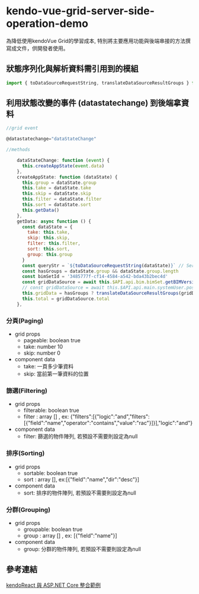 # kendo-vue-grid-server-side-operation-demo

為降低使用kendoVue Grid的學習成本, 特別將主要應用功能與後端串接的方法撰寫成文件，供開發者使用。


## 狀態序列化與解析資料需引用到的模組

```javascript
import { toDataSourceRequestString, translateDataSourceResultGroups } from '@progress/kendo-data-query';
```

## 利用狀態改變的事件 (datastatechange) 到後端拿資料

``` javascript
//grid event

@datastatechange="dataStateChange"
```

```javascript
//methods

    dataStateChange: function (event) {
      this.createAppState(event.data)
    },
    createAppState: function (dataState) {
      this.group = dataState.group
      this.take = dataState.take
      this.skip = dataState.skip
      this.filter = dataState.filter
      this.sort = dataState.sort
      this.getData()
    },
    getData: async function () {
      const dataState = {
        take: this.take,
        skip: this.skip,
        filter: this.filter,
        sort: this.sort,
        group: this.group
      }
      const queryStr = `${toDataSourceRequestString(dataState)}` // Serialize the state.
      const hasGroups = dataState.group && dataState.group.length
      const bimSetId = '3485777f-cf14-4584-a542-bda43b2bec4d'
      const gridDataSource = await this.$API.api.bim.bimSet.getBIMVersions(bimSetId, queryStr).then(res => res.data)
      // const gridDataSource = await this.$API.api.main.systemUser.post(queryStr).then(res => res.data)
      this.gridData = hasGroups ? translateDataSourceResultGroups(gridDataSource.data) : gridDataSource.data
      this.total = gridDataSource.total
    },
```

### 分頁(Paging)

- grid props
    - pageable: boolean true
    - take: number 10
    - skip: number 0
- component data
    - take: 一頁多少筆資料
    - skip: 當前第一筆資料的位置
### 篩選(Filtering)

- grid props
    - filterable: boolean true
    - filter : array [] , ex: {"filters":[{"logic":"and","filters":[{"field":"name","operator":"contains","value":"rac"}]}],"logic":"and"}
- component data
    - filter: 篩選的物件陣列, 若預設不需要則設定為null
### 排序(Sorting)

- grid props
    - sortable: boolean true
    - sort : array [], ex:[{"field":"name","dir":"desc"}]
- component data
    - sort: 排序的物件陣列, 若預設不需要則設定為null
### 分群(Grouping)

- grid props
    - groupable: boolean true
    - group : array [] , ex: [{"field":"name"}]
- component data
    - group: 分群的物件陣列, 若預設不需要則設定為null




## 參考連結

[kendoReact 與 ASP.NET Core 整合範例](:https://www.telerik.com/kendo-react-ui/components/dataquery/mvc-integration/)